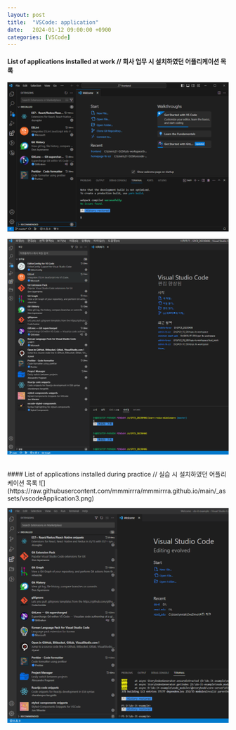 ```yaml
---
layout: post
title:  "VSCode: application"
date:   2024-01-12 09:00:00 +0900
categories: [VSCode]
---
```


#### List of applications installed at work // 회사 업무 시 설치하였던 어플리케이션 목록   
![](https://raw.githubusercontent.com/mmmirrra/mmmirrra.github.io/main/_assets/vscodeApplication1.png)
   
![](https://raw.githubusercontent.com/mmmirrra/mmmirrra.github.io/main/_assets/vscodeApplication2.png)
   
<br>
#### List of applications installed during practice // 실습 시 설치하였던 어플리케이션 목록   
![](https://raw.githubusercontent.com/mmmirrra/mmmirrra.github.io/main/_assets/vscodeApplication3.png)
   
![](https://raw.githubusercontent.com/mmmirrra/mmmirrra.github.io/main/_assets/vscodeApplication4.png)
